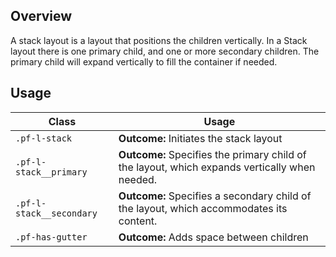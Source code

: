 ## Overview

A stack layout is a layout that positions the children vertically. In a Stack
layout there is one primary child, and one or more secondary children. The primary
child will expand vertically to fill the container if needed.

## Usage

| Class | Usage |
| -- | -- |
| `.pf-l-stack` | **Outcome:** Initiates the stack layout | **Required:** Yes |
| `.pf-l-stack__primary` | **Outcome:** Specifies the primary child of the layout, which expands vertically when needed. | **Required:** No |
| `.pf-l-stack__secondary` | **Outcome:** Specifies a secondary child of the layout, which accommodates its content. | **Required:** No | **Remarks:** A stack can have one or more secondary children |
| `.pf-has-gutter` | **Outcome:** Adds space between children | **Required:** No |
